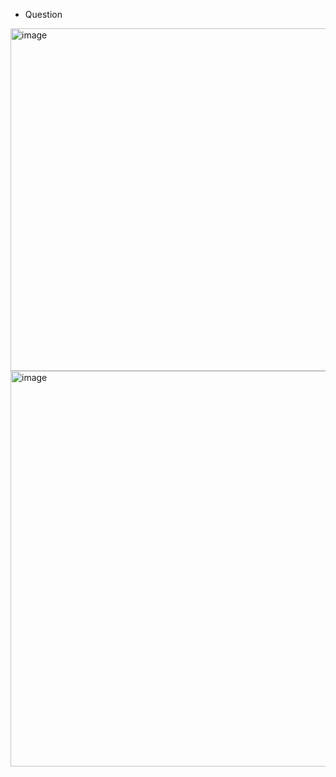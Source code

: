 - Question

<img width="548" alt="image" src="https://user-images.githubusercontent.com/89638496/200434912-39ae4fe1-a8ea-4ee2-bb41-d3d03bd0bff3.png">

<img width="633" alt="image" src="https://user-images.githubusercontent.com/89638496/200434983-0b9a64cc-a14d-4e7b-8cec-bf128489e275.png">

